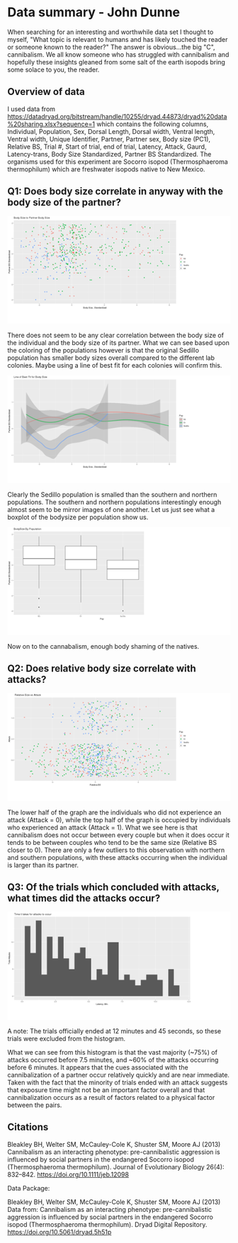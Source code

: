 # Data summary - John Dunne

When searching for an interesting and worthwhile data set I thought to myself, "What topic is relevant to humans and has likely touched the reader or someone known to the reader?" The answer is obvious...the big "C", cannibalism. We all know someone who has struggled with cannibalism and hopefully these insights gleaned from some salt of the earth isopods bring some solace to you, the reader.

## Overview of data
I used data from https://datadryad.org/bitstream/handle/10255/dryad.44873/dryad%20data%20sharing.xlsx?sequence=1 which contains the following columns, Individual, Population, Sex, Dorsal Length, Dorsal width, Ventral length, Ventral width, Unique Identifier, Partner, Partner sex, Body size (PC1), Relative BS, Trial #, Start of trial, end of trial, Latency, Attack, Gaurd, Latency-trans, Body Size Standardized, Partner BS Standardized.  The organisms used for this experiment are Socorro isopod (Thermosphaeroma thermophilum) which are freshwater isopods native to New Mexico.

## Q1: Does body size correlate in anyway with the body size of the partner?

![](PartnerPlotJitterwithTitle.png)

There does not seem to be any clear correlation between the body size of the individual and the body size of its partner. What we can see based upon the coloring of the populations however is that the original Sedillo population has smaller body sizes overall compared to the different lab colonies. Maybe using a line of best fit for each colonies will confirm this.

![](LinedJitterwithtitle.png)

Clearly the Sedillo population is smalled than the southern and northern populations. The southern and northern populations interestingly enough almost seem to be mirror images of one another. Let us just see what a boxplot of the bodysize per population show us.

![](PopulationBoxplotwithtitle.png)

Now on to the cannabalism, enough body shaming of the natives.

## Q2:  Does relative body size correlate with attacks?

![](PartnerAttackwithtitle.png)

The lower half of the graph are the individuals who did not experience an attack (Attack = 0), while the top half of the graph is occupied by individuals who experienced an attack (Attack = 1). What we see here is that cannibalism does not occur between every couple but when it does occur it tends to be between couples who tend to be the same size (Relative BS closer to 0). There are only a few outliers to this observation with northern and southern populations, with these attacks occurring when the individual is larger than its partner.

## Q3: Of the trials which concluded with attacks, what times did the attacks occur?

![](TimeofAttack.png)

A note: The trials officially ended at 12 minutes and 45 seconds, so these trials were excluded from the histogram.

What we can see from this histogram is that the vast majority (~75%) of attacks occurred before 7.5 minutes, and ~60% of the attacks occurring before 6 minutes. It appears that the cues associated with the cannibalization of a partner occur relatively quickly and are near immediate. Taken with the fact that the minority of trials ended with an attack suggests that exposure time might not be an important factor overall and that cannibalization occurs as a result of factors related to a physical factor between the pairs.

## Citations

Bleakley BH, Welter SM, McCauley-Cole K, Shuster SM, Moore AJ (2013) Cannibalism as an interacting phenotype: pre-cannibalistic aggression is influenced by social partners in the endangered Socorro isopod (Thermosphaeroma thermophilum). Journal of Evolutionary Biology 26(4): 832–842. https://doi.org/10.1111/jeb.12098

Data Package:

Bleakley BH, Welter SM, McCauley-Cole K, Shuster SM, Moore AJ (2013) Data from: Cannibalism as an interacting phenotype: pre-cannibalistic aggression is influenced by social partners in the endangered Socorro isopod (Thermosphaeroma thermophilum). Dryad Digital Repository. https://doi.org/10.5061/dryad.5h51p
